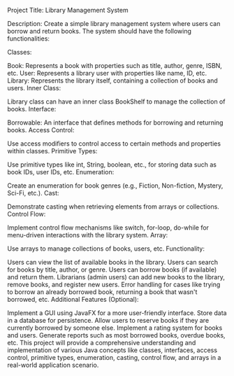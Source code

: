 Project Title: Library Management System

Description:
Create a simple library management system where users can borrow and return books. The system should have the following functionalities:

Classes:

Book: Represents a book with properties such as title, author, genre, ISBN, etc.
User: Represents a library user with properties like name, ID, etc.
Library: Represents the library itself, containing a collection of books and users.
Inner Class:

Library class can have an inner class BookShelf to manage the collection of books.
Interface:

Borrowable: An interface that defines methods for borrowing and returning books.
Access Control:

Use access modifiers to control access to certain methods and properties within classes.
Primitive Types:

Use primitive types like int, String, boolean, etc., for storing data such as book IDs, user IDs, etc.
Enumeration:

Create an enumeration for book genres (e.g., Fiction, Non-fiction, Mystery, Sci-Fi, etc.).
Cast:

Demonstrate casting when retrieving elements from arrays or collections.
Control Flow:

Implement control flow mechanisms like switch, for-loop, do-while for menu-driven interactions with the library system.
Array:

Use arrays to manage collections of books, users, etc.
Functionality:

Users can view the list of available books in the library.
Users can search for books by title, author, or genre.
Users can borrow books (if available) and return them.
Librarians (admin users) can add new books to the library, remove books, and register new users.
Error handling for cases like trying to borrow an already borrowed book, returning a book that wasn't borrowed, etc.
Additional Features (Optional):

Implement a GUI using JavaFX for a more user-friendly interface.
Store data in a database for persistence.
Allow users to reserve books if they are currently borrowed by someone else.
Implement a rating system for books and users.
Generate reports such as most borrowed books, overdue books, etc.
This project will provide a comprehensive understanding and implementation of various Java concepts like classes, interfaces, access control, primitive types, enumeration, casting, control flow, and arrays in a real-world application scenario.





